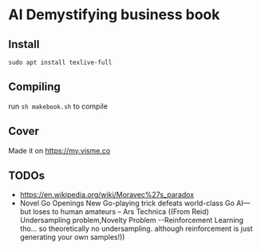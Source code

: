 # AI Demystifying business book

## Install

```sudo apt install texlive-full```

## Compiling

run ```sh makebook.sh``` to compile

## Cover

Made it on https://my.visme.co

## TODOs

* https://en.wikipedia.org/wiki/Moravec%27s_paradox
* Novel Go Openings New Go-playing trick defeats world-class Go AI—but loses to human amateurs – Ars Technica ((From Reid) Undersampling problem,Novelty Problem
--Reinforcement Learning tho... so theoretically no undersampling. although reinforcement is just generating your own samples!))
